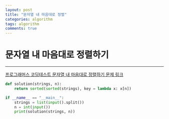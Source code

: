 ```yaml
---
layout: post
title: "문자열 내 마음대로 정렬"
categories: algorithm
tags: algorithm
comments: true
---
```


# 문자열 내  마음대로 정렬하기

---

[프로그래머스 코딩테스트 문자열 내 마음대로 정렬하기 문제 링크](https://programmers.co.kr/learn/courses/30/lessons/12915)

```python
def solution(strings, n):
    return sorted(sorted(strings), key = lambda x: x[n])

if __name__ == "__main__":
    strings = list(input().split())
    n = int(input())
    print(solution(strings, n))
```
